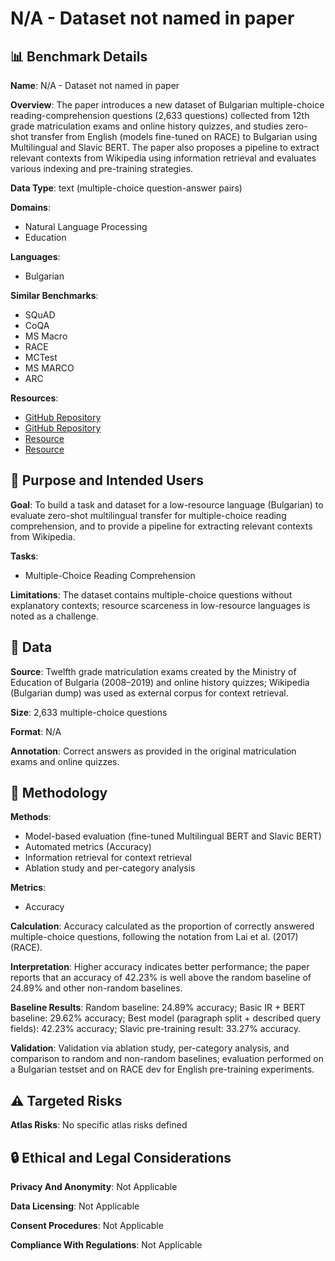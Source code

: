 # N/A - Dataset not named in paper

## 📊 Benchmark Details

**Name**: N/A - Dataset not named in paper

**Overview**: The paper introduces a new dataset of Bulgarian multiple-choice reading-comprehension questions (2,633 questions) collected from 12th grade matriculation exams and online history quizzes, and studies zero-shot transfer from English (models fine-tuned on RACE) to Bulgarian using Multilingual and Slavic BERT. The paper also proposes a pipeline to extract relevant contexts from Wikipedia using information retrieval and evaluates various indexing and pre-training strategies.

**Data Type**: text (multiple-choice question-answer pairs)

**Domains**:
- Natural Language Processing
- Education

**Languages**:
- Bulgarian

**Similar Benchmarks**:
- SQuAD
- CoQA
- MS Macro
- RACE
- MCTest
- MS MARCO
- ARC

**Resources**:
- [GitHub Repository](http://github.com/mhardalov/bg-reason-BERT)
- [GitHub Repository](http://github.com/deepmipt/Slavic-BERT-NER)
- [Resource](http://www.elastic.co/)
- [Resource](http://dumps.wikimedia.org/)

## 🎯 Purpose and Intended Users

**Goal**: To build a task and dataset for a low-resource language (Bulgarian) to evaluate zero-shot multilingual transfer for multiple-choice reading comprehension, and to provide a pipeline for extracting relevant contexts from Wikipedia.

**Tasks**:
- Multiple-Choice Reading Comprehension

**Limitations**: The dataset contains multiple-choice questions without explanatory contexts; resource scarceness in low-resource languages is noted as a challenge.

## 💾 Data

**Source**: Twelfth grade matriculation exams created by the Ministry of Education of Bulgaria (2008–2019) and online history quizzes; Wikipedia (Bulgarian dump) was used as external corpus for context retrieval.

**Size**: 2,633 multiple-choice questions

**Format**: N/A

**Annotation**: Correct answers as provided in the original matriculation exams and online quizzes.

## 🔬 Methodology

**Methods**:
- Model-based evaluation (fine-tuned Multilingual BERT and Slavic BERT)
- Automated metrics (Accuracy)
- Information retrieval for context retrieval
- Ablation study and per-category analysis

**Metrics**:
- Accuracy

**Calculation**: Accuracy calculated as the proportion of correctly answered multiple-choice questions, following the notation from Lai et al. (2017) (RACE).

**Interpretation**: Higher accuracy indicates better performance; the paper reports that an accuracy of 42.23% is well above the random baseline of 24.89% and other non-random baselines.

**Baseline Results**: Random baseline: 24.89% accuracy; Basic IR + BERT baseline: 29.62% accuracy; Best model (paragraph split + described query fields): 42.23% accuracy; Slavic pre-training result: 33.27% accuracy.

**Validation**: Validation via ablation study, per-category analysis, and comparison to random and non-random baselines; evaluation performed on a Bulgarian testset and on RACE dev for English pre-training experiments.

## ⚠️ Targeted Risks

**Atlas Risks**:
No specific atlas risks defined

## 🔒 Ethical and Legal Considerations

**Privacy And Anonymity**: Not Applicable

**Data Licensing**: Not Applicable

**Consent Procedures**: Not Applicable

**Compliance With Regulations**: Not Applicable
